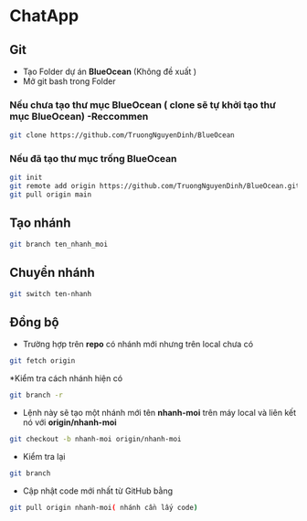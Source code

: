 # ChatApp
## Git
* Tạo Folder dự án **BlueOcean** (Không đề xuất )
* Mở git bash trong Folder
### Nếu chưa tạo thư mục BlueOcean ( clone sẽ tự khởi tạo thư mục BlueOcean) -Reccommen
```bash
git clone https://github.com/TruongNguyenDinh/BlueOcean
```
### Nếu đã tạo thư mục trống BlueOcean
```bash
git init
git remote add origin https://github.com/TruongNguyenDinh/BlueOcean.git
git pull origin main
```
## Tạo nhánh
```bash
git branch ten_nhanh_moi
```
## Chuyển nhánh
```bash
git switch ten-nhanh
```
## Đồng bộ 
* Trường hợp trên **repo** có nhánh mới nhưng trên local chưa có
```bash
git fetch origin
```
*Kiểm tra cách nhánh hiện có
```bash
git branch -r
```
* Lệnh này sẽ tạo một nhánh mới tên **nhanh-moi** trên máy local và liên kết nó với **origin/nhanh-moi**
```bash
git checkout -b nhanh-moi origin/nhanh-moi
```
* Kiểm tra lại
```bash
git branch
```
* Cập nhật code mới nhất từ GitHub bằng
```bash
git pull origin nhanh-moi( nhánh cần lấy code)
```

